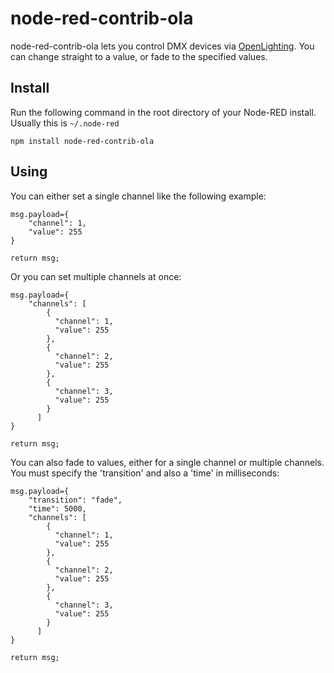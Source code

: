 # node-red-contrib-ola

node-red-contrib-ola lets you control DMX devices via [OpenLighting](https://www.openlighting.org/). You can change straight to a value, or fade to the specified values.

## Install

Run the following command in the root directory of your Node-RED install. Usually this is `~/.node-red`
```
npm install node-red-contrib-ola
```

## Using

You can either set a single channel like the following example:

```
msg.payload={
    "channel": 1,
    "value": 255
}

return msg;
```

Or you can set multiple channels at once:

```
msg.payload={
    "channels": [
        {
          "channel": 1,
          "value": 255
        },
        {
          "channel": 2,
          "value": 255
        },
        {
          "channel": 3,
          "value": 255
        }
      ]
}

return msg;
```

You can also fade to values, either for a single channel or multiple channels. You must specify the 'transition' and also a 'time' in milliseconds:

```
msg.payload={
    "transition": "fade",
    "time": 5000,
    "channels": [
        {
          "channel": 1,
          "value": 255
        },
        {
          "channel": 2,
          "value": 255
        },
        {
          "channel": 3,
          "value": 255
        }
      ]
}

return msg;
```
